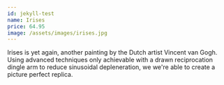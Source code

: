 ```yaml
---
id: jekyll-test
name: Irises
price: 64.95
image: /assets/images/irises.jpg
---
```

Irises is yet again, another painting by the Dutch artist Vincent van Gogh. Using advanced techniques only achievable with a drawn reciprocation dingle arm to reduce sinusoidal depleneration, we we're able to create a picture perfect replica.
